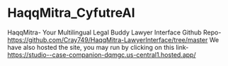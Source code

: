 # HaqqMitra_CyfutreAI
HaqqMitra- Your Multilingual Legal Buddy
Lawyer Interface Github Repo- https://github.com/Cray749/HaqqMitra-LawyerInterface/tree/master
We have also hosted the site, you may run by clicking on this link- https://studio--case-companion-dqmgc.us-central1.hosted.app/
